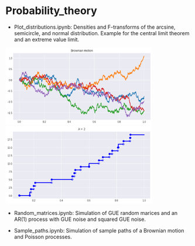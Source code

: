 # Probability_theory

- Plot_distributions.ipynb: Densities and F-transforms of the arcsine, semicircle, and normal distribution. Example for the central limit theorem and an extreme value limit. 

 <img src = "./Pictures/brownian_paths.png" width=400>  &nbsp;  &nbsp;   &nbsp;<img src = "./Pictures/poisson_paths.png" width=400> &nbsp;  &nbsp;   &nbsp;

- Random_matrices.ipynb: Simulation of GUE random marices and an AR(1) process with GUE noise and squared GUE noise.

- Sample_paths.ipynb: Simulation of sample paths of a Brownian motion and Poisson processes.
